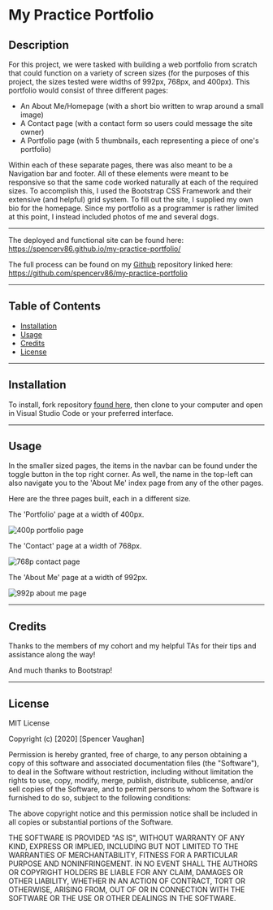 # My Practice Portfolio

## Description

For this project, we were tasked with building a web portfolio from scratch that could function on a variety of screen sizes (for the purposes of this project, the sizes tested were widths of 992px, 768px, and 400px). This portfolio would consist of three different pages:
* An About Me/Homepage (with a short bio written to wrap around a small image)
* A Contact page (with a contact form so users could message the site owner)
* A Portfolio page (with 5 thumbnails, each representing a piece of one's portfolio)

Within each of these separate pages, there was also meant to be a Navigation bar and footer. All of these elements were meant to be responsive so that the same code worked naturally at each of the required sizes. To accomplish this, I used the Bootstrap CSS Framework and their extensive (and helpful) grid system. To fill out the site, I supplied my own bio for the homepage. Since my portfolio as a programmer is rather limited at this point, I instead included photos of me and several dogs.

---------------------------

The deployed and functional site can be found here: <https://spencerv86.github.io/my-practice-portfolio/>

The full process can be found on my [Github](https://github.com/spencerv86/my-practice-portfolio) repository linked here:
<https://github.com/spencerv86/my-practice-portfolio>


----------------
## Table of Contents

* [Installation](#installation)
* [Usage](#usage)
* [Credits](#credits)
* [License](#license)

------------
## Installation

To install, fork repository [found here](https://github.com/spencerv86/my-practice-portfolio), then clone to your computer and open in Visual Studio Code or your preferred interface. 

------------
## Usage

In the smaller sized pages, the items in the navbar can be found under the toggle button in the top right corner. As well, the name in the top-left can also navigate you to the 'About Me' index page from any of the other pages.

Here are the three pages built, each in a different size.

The 'Portfolio' page at a width of 400px.

![400p portfolio page](https://raw.githubusercontent.com/spencerv86/my-practice-portfolio/main/Assets/images/400-portfolio-readme-capture.png)

The 'Contact' page at a width of 768px.

![768p contact page](https://raw.githubusercontent.com/spencerv86/my-practice-portfolio/main/Assets/images/768-contact-readme-capture.png)

The 'About Me' page at a width of 992px.

![992p about me page](https://raw.githubusercontent.com/spencerv86/my-practice-portfolio/main/Assets/images/992-index-readme-capture.png)

-----------
## Credits

Thanks to the members of my cohort and my helpful TAs for their tips and assistance along the way!

And much thanks to Bootstrap!

------------
## License

MIT License

Copyright (c) [2020] [Spencer Vaughan]

Permission is hereby granted, free of charge, to any person obtaining a copy
of this software and associated documentation files (the "Software"), to deal
in the Software without restriction, including without limitation the rights
to use, copy, modify, merge, publish, distribute, sublicense, and/or sell
copies of the Software, and to permit persons to whom the Software is
furnished to do so, subject to the following conditions:

The above copyright notice and this permission notice shall be included in all
copies or substantial portions of the Software.

THE SOFTWARE IS PROVIDED "AS IS", WITHOUT WARRANTY OF ANY KIND, EXPRESS OR
IMPLIED, INCLUDING BUT NOT LIMITED TO THE WARRANTIES OF MERCHANTABILITY,
FITNESS FOR A PARTICULAR PURPOSE AND NONINFRINGEMENT. IN NO EVENT SHALL THE
AUTHORS OR COPYRIGHT HOLDERS BE LIABLE FOR ANY CLAIM, DAMAGES OR OTHER
LIABILITY, WHETHER IN AN ACTION OF CONTRACT, TORT OR OTHERWISE, ARISING FROM,
OUT OF OR IN CONNECTION WITH THE SOFTWARE OR THE USE OR OTHER DEALINGS IN THE
SOFTWARE.